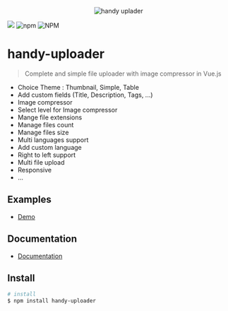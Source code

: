 <p align="center">
  <img src="https://img.techpowerup.org/200626/vue-file-uploader038.png" alt="handy uplader"/>
</p>

<div>
<a title="MadeWithVueJs.com Shield" href="https://madewithvuejs.com/p/handy-uploader/shield-link"> <img src="https://madewithvuejs.com/storage/repo-shields/2558-shield.svg"/></a>

<img alt="npm" src="https://img.shields.io/npm/v/handy-uploader">


<img alt="NPM" src="https://img.shields.io/npm/l/handy-uploader">
</div>

# handy-uploader

> Complete and simple file uploader with image compressor in Vue.js

+ Choice Theme : Thumbnail, Simple, Table
+ Add custom fields (Title, Description, Tags, ...)
+ Image compressor
+ Select level for Image compressor
+ Mange file extensions
+ Manage files count
+ Manage files size
+ Multi languages support
+ Add custom language
+ Right to left support
+ Multi file upload
+ Responsive
+ ...

## Examples
- [Demo](https://friendly-varahamihira-45c09f.netlify.app)

## Documentation
- [Documentation](https://friendly-varahamihira-45c09f.netlify.app/documentation)

## Install
```bash
# install 
$ npm install handy-uploader

